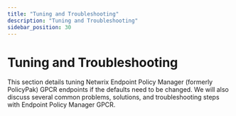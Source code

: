 ```yaml
---
title: "Tuning and Troubleshooting"
description: "Tuning and Troubleshooting"
sidebar_position: 30
---
```


# Tuning and Troubleshooting

This section details tuning Netwrix Endpoint Policy Manager (formerly PolicyPak) GPCR endpoints if
the defaults need to be changed. We will also discuss several common problems, solutions, and
troubleshooting steps with Endpoint Policy Manager GPCR.
